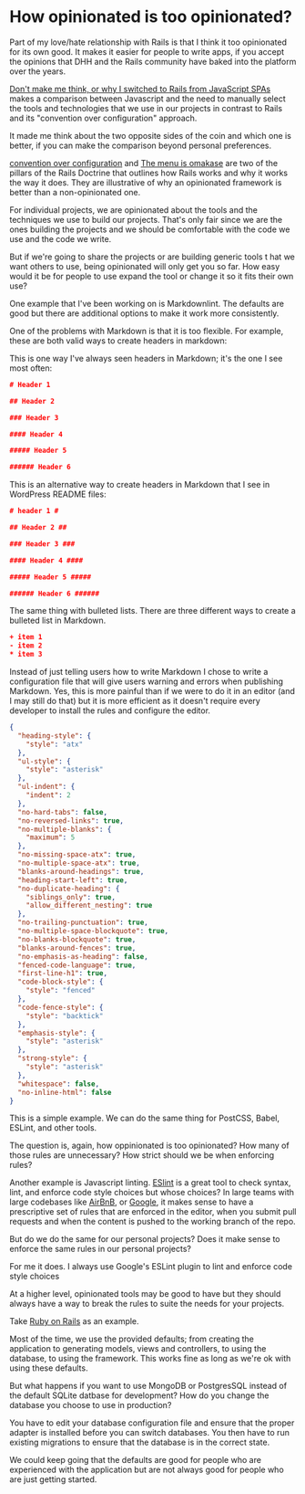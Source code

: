# How opinionated is too opinionated?

Part of my love/hate relationship with Rails is that I think it too opinionated for its own good. It makes it easier for people to write apps, if you accept the opinions that DHH and the Rails community have baked into the platform over the years.

[Don't make me think, or why I switched to Rails from JavaScript SPAs](https://reviewbunny.app/blog/dont-make-me-think-or-why-i-switched-to-rails-from-javascript-spas) makes a comparison between Javascript and the need to manually select the tools and technologies that we use in our projects in contrast to Rails and its "convention over configuration" approach.

It made me think about the two opposite sides of the coin and which one is better, if you can make the comparison beyond personal preferences.

[convention over configuration](https://rubyonrails.org/doctrine#convention-over-configuration) and [The menu is omakase](https://rubyonrails.org/doctrine#omakase) are two of the pillars of the Rails Doctrine that outlines how Rails works and why it works the way it does. They are illustrative of why an opinionated framework is better than a non-opinionated one.

For individual projects, we are opinionated about the tools and the techniques we use to build our projects. That's only fair since we are the ones building the projects and we should be comfortable with the code we use and the code we write.

But if we're going to share the projects or are building generic tools t hat we want others to use, being opinionated will only get you so far. How easy would it be for people to use expand the tool or change it so it fits their own use?

One example that I've been working on is Markdownlint. The defaults are good but there are additional options to make it work more consistently.

One of the problems with Markdown is that it is too flexible. For example, these are both valid ways to create headers in markdown:

This is one way I've always seen headers in Markdown; it's the one I see most often:

```json
# Header 1

## Header 2

### Header 3

#### Header 4

##### Header 5

###### Header 6
```

This is an alternative way to create headers in Markdown that I see in WordPress README files:

```json
# header 1 #

## Header 2 ##

### Header 3 ###

#### Header 4 ####

##### Header 5 #####

###### Header 6 ######
```

The same thing with bulleted lists. There are three different ways to create a bulleted list in Markdown.

```json
+ item 1
- item 2
* item 3
```

Instead of just telling users how to write Markdown I chose to write a configuration file that will give users warning and errors when publishing Markdown. Yes, this is more painful than if we were to do it in an editor (and I may still do that) but it is more efficient as it doesn't require every developer to install the rules and configure the editor.

```json
{
  "heading-style": {
    "style": "atx"
  },
  "ul-style": {
    "style": "asterisk"
  },
  "ul-indent": {
    "indent": 2
  },
  "no-hard-tabs": false,
  "no-reversed-links": true,
  "no-multiple-blanks": {
    "maximum": 5
  },
  "no-missing-space-atx": true,
  "no-multiple-space-atx": true,
  "blanks-around-headings": true,
  "heading-start-left": true,
  "no-duplicate-heading": {
    "siblings_only": true,
    "allow_different_nesting": true
  },
  "no-trailing-punctuation": true,
  "no-multiple-space-blockquote": true,
  "no-blanks-blockquote": true,
  "blanks-around-fences": true,
  "no-emphasis-as-heading": false,
  "fenced-code-language": true,
  "first-line-h1": true,
  "code-block-style": {
    "style": "fenced"
  },
  "code-fence-style": {
    "style": "backtick"
  },
  "emphasis-style": {
    "style": "asterisk"
  },
  "strong-style": {
    "style": "asterisk"
  },
  "whitespace": false,
  "no-inline-html": false
}
```

This is a simple example. We can do the same thing for PostCSS, Babel, ESLint, and other tools.

The question is, again, how oppinionated is too opinionated? How many of those rules are unnecessary? How strict should we be when enforcing rules?

Another example is Javascript linting. [ESlint](https://eslint.org/) is a great tool to check syntax, lint, and enforce code style choices but whose choices? In large teams with large codebases like [AirBnB](https://github.com/airbnb/javascript#readme), or [Google](https://google.github.io/styleguide/javascriptguide.html), it makes sense to have a prescriptive set of rules that are enforced in the editor, when you submit pull requests and when the content is pushed to the working branch of the repo.

But do we do the same for our personal projects? Does it make sense to enforce the same rules in our personal projects?

For me it does. I always use Google's ESLint plugin to lint and enforce code style choices

At a higher level, opinionated tools may be good to have but they should always have a way to break the rules to suite the needs for your projects.

Take [Ruby on Rails](https://rubyonrails.org/) as an example.

Most of the time, we use the provided defaults; from creating the application to generating models, views and controllers, to using the database, to using the framework. This works fine as long as we're ok with using these defaults.

But what happens if you want to use MongoDB or PostgresSQL instead of the default SQLite datbase for development? How do you change the database you choose to use in production?

You have to edit your database configuration file and ensure that the proper adapter is installed before you can switch databases. You then have to run existing migrations to ensure that the database is in the correct state.

We could keep going that the defaults are good for people who are experienced with the application but are not always good for people who are just getting started.
